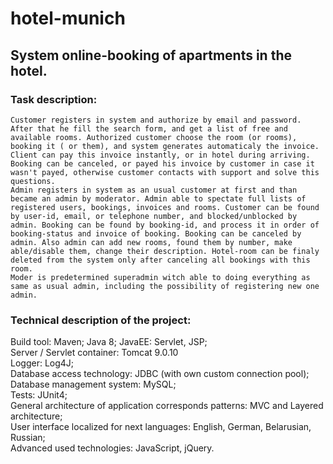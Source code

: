 # hotel-munich

## System online-booking of apartments in the hotel.

### Task description:
    Customer registers in system and authorize by email and password. After that he fill the search form, and get a list of free and available rooms. Authorized customer choose the room (or rooms),  booking it ( or them), and system generates automaticaly the invoice. Client can pay this invoice instantly, or in hotel during arriving. Booking can be canceled, or payed his invoice by customer in case it wasn't payed, otherwise customer contacts with support and solve this questions.
    Admin registers in system as an usual customer at first and than became an admin by moderator. Admin able to spectate full lists of registered users, bookings, invoices and rooms. Customer can be found  by user-id, email, or telephone number, and blocked/unblocked by admin. Booking can be found by booking-id, and process it in order of booking-status and invoice of booking. Booking can be canceled by admin. Also admin can add new rooms, found them by number, make able/disable them, change their description. Hotel-room can be finaly deleted from the system only after canceling all bookings with this room.
    Moder is predetermined superadmin witch able to doing everything as same as usual admin, including the possibility of registering new one admin.

### Technical description of the project:
Build tool: Maven;
Java 8;
JavaEE: Servlet, JSP; <br>
Server / Servlet container: Tomcat 9.0.10 <br>
Logger: Log4J; <br>
Database access technology: JDBC (with own custom connection pool);<br>
Database management system: MySQL; <br>
Tests: JUnit4; <br>
General architecture of application corresponds patterns: MVC and Layered architecture; <br>
User interface localized for next languages: English, German, Belarusian, Russian; <br>
Advanced used technologies: JavaScript, jQuery.
